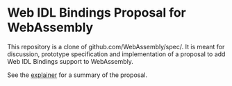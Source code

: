 # Web IDL Bindings Proposal for WebAssembly

This repository is a clone of github.com/WebAssembly/spec/. It is meant for
discussion, prototype specification and implementation of a proposal
to add Web IDL Bindings support to WebAssembly.

See the [explainer](proposals/webidl-bindings/Explainer.md) for a summary of the
proposal.
